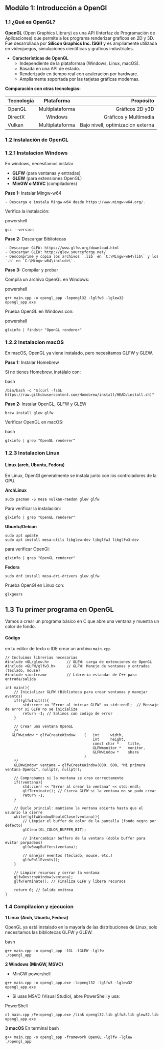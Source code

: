 ## Modúlo 1: Introducción a OpenGl 

### 1.1 ¿Qué es OpenGL?

**OpenGL** (Open Graphics Library) es una API (Interfaz de Programación de Aplicaciones) que permite a los programa renderizar graficos en 2D y 3D. Fue desarrollada por  **Silicon Graphics Inc. (SGI)** y es ampliamente utilizada en videojuegos, simulaciones cientificas y graficos industriales. 

-  **Características de OpenGL**
    - Independiente de la plataformaa (Windows, Linux, macOS). 
    - Basada en una API de estado. 
    - Renderizado en tiempo real con acaleracion por hardware. 
    - Ampliamente soportada por las tarjetas gráficas modernas. 

**Comparación con otras  tecnologías:**       


| Tecnología        | Plataforma          | Propósito                         |
| :---------------- | :-----------------: | ---------------------------------:|
| OpenGL            |  Multiplataforma    | Gráficos 2D y3D                   |
| DirectX           |  Windows            | Gráficos y Multimedia             |
| Vulkan            |  Multiplataforma    | Bajo nivell, optimizacion externa |

### 1.2 Instalación de OpenGL

### 1.2.1 Instalacion Windows 

En windows, necesitamos instalar 

- **GLFW** (para ventanas y entradas)
- **GLEW** (para extensiones OpenGL)
- **MinGW o MSVC** (compiladores)

**Paso 1:** Instalar Mingw-w64

    - Descarga e instala Mingw-w64 desde https://www.mingw-w64.org/.

Verifica la instalación:

powershell
```
gcc --version
```
**Paso 2:** Descargar Bibliotecas

    - Descargar GLFW: https://www.glfw.org/download.html
    - Descargar GLEW: http://glew.sourceforge.net/
    - Descomprime y copia los archivos `.lib` en `C:\Mingw-w64\lib\` y los `.h` en `C:\Mingw-w64\include\`.

**Paso 3:** Compilar y probar

Compila un archivo OpenGL en Windows:

powershell
```
g++ main.cpp -o opengl_app -lopengl32 -lglfw3 -lglew32
opengl_app.exe
```

Prueba OpenGL en Windows con:

powershell
```
glxinfo | findstr "OpenGL renderer"
```
### 1.2.2 Instalacion macOS

En macOS, OpenGL ya viene instalado, pero necesitamos GLFW y GLEW.

**Paso 1:** Instalar Homebrew

Si no tienes Homebrew, instálalo con:

bash
```
/bin/bash -c "$(curl -fsSL https://raw.githubusercontent.com/Homebrew/install/HEAD/install.sh)"
```

**Paso 2:** Instalar OpenGL, GLFW y GLEW
```
brew install glew glfw
```
Verificar OpenGL en macOS:

bash
```
glxinfo | grep "OpenGL renderer"
```

### 1.2.3 Instalacion Linux 

#### Linux (arch, Ubuntu, Fedora)

En Linux, OpenGl generalmente se instala junto con los controladores de la GPU. 

**ArchLinux**
```
sudo pacman -S mesa vulkan-raedon glew glfw
```

Para verificar la instalación:
```
glxinfo | grep "OpenGL renderer"
```

**Ubuntu/Debian**
```
sudo apt update
sudo apt install mesa-utils libglew-dev libglfw3 libglfw3-dev
```
para verificar OpenGl: 
```
glxinfo | grep "OpenGL renderer"
```

**Fedora**
```
sudo dnf install mesa-dri-drivers glew glfw 
```
Prueba OpenGl en Linux con: 
```
glxgears
```








## 1.3 Tu primer programa en OpenGL 

Vamos a crear un programa básico en C que abre una ventana y muestra un color de fondo. 

#### Código

en tu editor de texto o IDE crear un archivo `main.cpp`

```
// Incluimos librerias necesarias
#include <GL/glew.h>        // GLEW: carga de extenciones de OpenGL
#include <GLFW/glfw3.h>     // GLFW: Manejo de ventanas y entradas (teclado, mouse)
#include <iostream>         // Libreria estandar de C++ para entrada/salida 

int main(){
    // Inicializar GLFW (Biblioteca para crear ventanas y manejar eventos)
    if(!glfwInit()){
        std::cerr << "Error al iniciar GLFW" << std::endl;  // Mensaje de error si GLFW no se inicializa
        return -1; // Salimos con codigo de error 
    }

    // Crear una ventana OpenGL 
    /*
   GLFWwindow * glfwCreateWindow	(	int 	width,
                                        int 	height,
                                        const char * 	title,
                                        GLFWmonitor * 	monitor,
                                        GLFWwindow * 	share 
                                    )	 
    */
    GLDWwindow* ventana = glfwCreateWindow(800, 600, "Mi primera ventana OpenGL", nullptr, nullptr);
    
    // Comprobamos si la ventana se creo correctamente 
    if(!ventana){
        std::cerr << "Error al crear la ventana" << std::endl;
        glfTerminate(); // Cierra GLFW si la ventana no se pudo crear 
        return -1;
    }

    // Bucle princial: mantiene la ventana abierta hasta que el usuario la cierre 
    while(!glfwWindowShouldClose(ventana)){
        // Limpiar el buffer de color de la pantalla (fondo negro por defecto)
        glClear(GL_COLOR_BUFFER_BIT);

        // Intercambiar buffers de la ventana (doble buffer para evitar parpadeos) 
        glfwSwapBuffers(ventana);
        
        // manejar eventos (teclado, mouse, etc.)
        glfwPollEvents();
    }
    
    // Limpiar recursos y cerrar la ventana 
    glfwDestroyWindow(ventana);
    glfwTerminate(); // Finaliza GLFW y libera recursos 

    return 0; // Salida exitosa 
}
```

### 1.4 Compilacion y ejecucion  

**1 Linux (Arch, Ubuntu, Fedora)**

OpenGL ya está instalado en la mayoría de las distribuciones de Linux, solo necesitamos las bibliotecas GLFW y GLEW.

bash 
```
g++ main.cpp -o opengl_app -lGL -lGLEW -lglfw
./opengl_app
```
**2 Windows (MinGW, MSVC)**
- MinGW
powershell
```
g++ main.cpp -o opengl_app.exe -lopengl32 -lglfw3 -lglew32
opengl_app.exe
```
- Si usas MSVC (Visual Studio), abre PowerShell y usa:

PowerShell
```
cl main.cpp /Fe:opengl_app.exe /link opengl32.lib glfw3.lib glew32.lib
opengl_app.exe
```
**3 macOS**
En terminal 
bash
```
g++ main.cpp -o opengl_app -framework OpenGL -lglfw -lglew
./opengl_app
```

